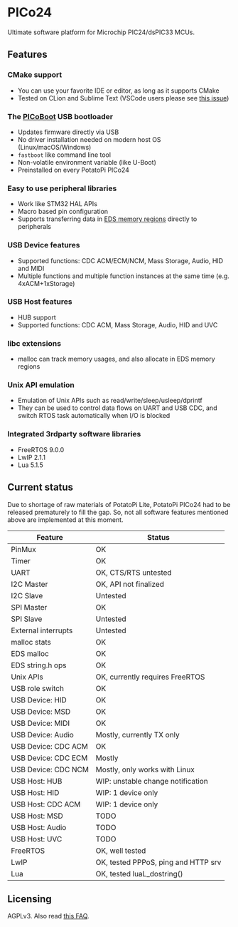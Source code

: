 # PICo24

Ultimate software platform for Microchip PIC24/dsPIC33 MCUs.

## Features

### CMake support
- You can use your favorite IDE or editor, as long as it supports CMake
- Tested on CLion and Sublime Text (VSCode users please see [this issue](https://github.com/microsoft/vscode-cpptools/issues/7534))

### The [PICoBoot](https://github.com/SudoMaker/PICoBoot) USB bootloader
- Updates firmware directly via USB
- No driver installation needed on modern host OS (Linux/macOS/Windows)
- `fastboot` like command line tool
- Non-volatile environment variable (like U-Boot)
- Preinstalled on every PotatoPi PICo24

### Easy to use peripheral libraries
- Work like STM32 HAL APIs
- Macro based pin configuration
- Supports transferring data in [EDS memory regions](https://microchipdeveloper.com/16bit:extending-data-memory-on-a-16-bit-pic-mcu) directly to peripherals

### USB Device features
- Supported functions: CDC ACM/ECM/NCM, Mass Storage, Audio, HID and MIDI
- Multiple functions and multiple function instances at the same time (e.g. 4xACM+1xStorage)

### USB Host features
- HUB support
- Supported functions: CDC ACM, Mass Storage, Audio, HID and UVC

### libc extensions
- malloc can track memory usages, and also allocate in EDS memory regions

### Unix API emulation
- Emulation of Unix APIs such as read/write/sleep/usleep/dprintf
- They can be used to control data flows on UART and USB CDC, and switch RTOS task automatically when I/O is blocked

### Integrated 3rdparty software libraries
- FreeRTOS 9.0.0
- LwIP 2.1.1
- Lua 5.1.5

## Current status
Due to shortage of raw materials of PotatoPi Lite, PotatoPi PICo24 had to be released prematurely to fill the gap. So, not all software features mentioned above are implemented at this moment.

| Feature | Status |
| -------- | -------- |
| PinMux | OK |
| Timer | OK |
| UART | OK, CTS/RTS untested |
| I2C Master | OK, API not finalized |
| I2C Slave | Untested |
| SPI Master | OK |
| SPI Slave | Untested |
| External interrupts | Untested |
| malloc stats | OK |
| EDS malloc | OK |
| EDS string.h ops | OK |
| Unix APIs | OK, currently requires FreeRTOS |
| USB role switch | OK |
| USB Device: HID | OK |
| USB Device: MSD | OK |
| USB Device: MIDI | OK |
| USB Device: Audio | Mostly, currently TX only |
| USB Device: CDC ACM | OK |
| USB Device: CDC ECM | Mostly |
| USB Device: CDC NCM | Mostly, only works with Linux |
| USB Host: HUB | WIP: unstable change notification |
| USB Host: HID | WIP: 1 device only |
| USB Host: CDC ACM | WIP: 1 device only |
| USB Host: MSD | TODO |
| USB Host: Audio | TODO |
| USB Host: UVC | TODO |
| FreeRTOS | OK, well tested |
| LwIP | OK, tested PPPoS, ping and HTTP srv|
| Lua | OK, tested luaL_dostring()|

## Licensing
AGPLv3. Also read [this FAQ](https://www.gnu.org/licenses/gpl-faq.html#GPLRequireSourcePostedPublic).
